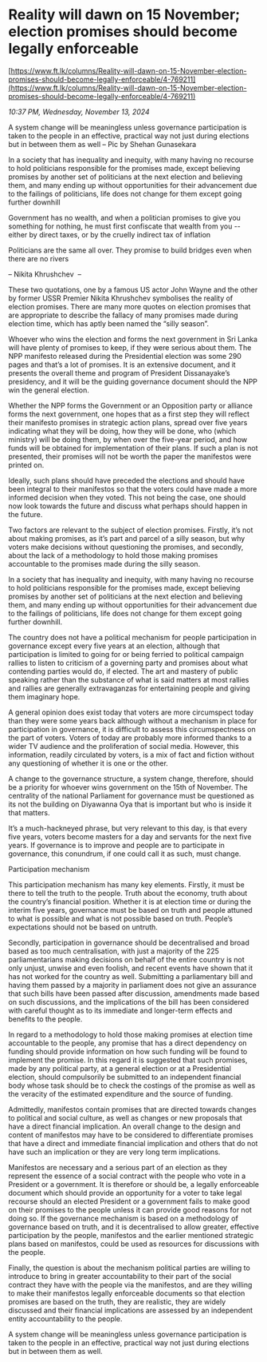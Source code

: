 # Reality will dawn on 15 November; election promises should become legally enforceable

[https://www.ft.lk/columns/Reality-will-dawn-on-15-November-election-promises-should-become-legally-enforceable/4-769211](https://www.ft.lk/columns/Reality-will-dawn-on-15-November-election-promises-should-become-legally-enforceable/4-769211)

*10:37 PM, Wednesday, November 13, 2024*

A system change will be meaningless unless governance participation is taken to the people in an effective, practical way not just during elections but in between them as well – Pic by Shehan Gunasekara

In a society that has inequality and inequity, with many having no recourse to hold politicians responsible for the promises made, except believing promises by another set of politicians at the next election and believing them, and many ending up without opportunities for their advancement due to the failings of politicians, life does not change for them except going further downhill

Government has no wealth, and when a politician promises to give you something for nothing, he must first confiscate that wealth from you -- either by direct taxes, or by the cruelly indirect tax of inflation

Politicians are the same all over. They promise to build bridges even when there are no rivers

– Nikita Khrushchev  –

These two quotations, one by a famous US actor John Wayne and the other by former USSR Premier Nikita Khrushchev symbolises the reality of election promises. There are many more quotes on election promises that are appropriate to describe the fallacy of many promises made during election time, which has aptly been named the “silly season”.

Whoever who wins the election and forms the next government in Sri Lanka will have plenty of promises to keep, if they were serious about them. The NPP manifesto released during the Presidential election was some 290 pages and that’s a lot of promises. It is an extensive document, and it presents the overall theme and program of President Dissanayake’s presidency, and it will be the guiding governance document should the NPP win the general election.

Whether the NPP forms the Government or an Opposition party or alliance forms the next government, one hopes that as a first step they will reflect their manifesto promises in strategic action plans, spread over five years indicating what they will be doing, how they will be done, who (which ministry) will be doing them, by when over the five-year period, and how funds will be obtained for implementation of their plans. If such a plan is not presented, their promises will not be worth the paper the manifestos were printed on.

Ideally, such plans should have preceded the elections and should have been integral to their manifestos so that the voters could have made a more informed decision when they voted. This not being the case, one should now look towards the future and discuss what perhaps should happen in the future.

Two factors are relevant to the subject of election promises. Firstly, it’s not about making promises, as it’s part and parcel of a silly season, but why voters make decisions without questioning the promises, and secondly, about the lack of a methodology to hold those making promises accountable to the promises made during the silly season.

In a society that has inequality and inequity, with many having no recourse to hold politicians responsible for the promises made, except believing promises by another set of politicians at the next election and believing them, and many ending up without opportunities for their advancement due to the failings of politicians, life does not change for them except going further downhill.

The country does not have a political mechanism for people participation in governance except every five years at an election, although that participation is limited to going for or being ferried to political campaign rallies to listen to criticism of a governing party and promises about what contending parties would do, if elected. The art and mastery of public speaking rather than the substance of what is said matters at most rallies and rallies are generally extravaganzas for entertaining people and giving them imaginary hope.

A general opinion does exist today that voters are more circumspect today than they were some years back although without a mechanism in place for participation in governance, it is difficult to assess this circumspectness on the part of voters. Voters of today are probably more informed thanks to a wider TV audience and the proliferation of social media. However, this information, readily circulated by voters, is a mix of fact and fiction without any questioning of whether it is one or the other.

A change to the governance structure, a system change, therefore, should be a priority for whoever wins government on the 15th of November. The centrality of the national Parliament for governance must be questioned as its not the building on Diyawanna Oya that is important but who is inside it that matters.

It’s a much-hackneyed phrase, but very relevant to this day, is that every five years, voters become masters for a day and servants for the next five years. If governance is to improve and people are to participate in governance, this conundrum, if one could call it as such, must change.

Participation mechanism

This participation mechanism has many key elements. Firstly, it must be there to tell the truth to the people. Truth about the economy, truth about the country’s financial position. Whether it is at election time or during the interim five years, governance must be based on truth and people attuned to what is possible and what is not possible based on truth. People’s expectations should not be based on untruth.

Secondly, participation in governance should be decentralised and broad based as too much centralisation, with just a majority of the 225 parliamentarians making decisions on behalf of the entire country is not only unjust, unwise and even foolish, and recent events have shown that it has not worked for the country as well. Submitting a parliamentary bill and having them passed by a majority in parliament does not give an assurance that such bills have been passed after discussion, amendments made based on such discussions, and the implications of the bill has been considered with careful thought as to its immediate and longer-term effects and benefits to the people.

In regard to a methodology to hold those making promises at election time accountable to the people, any promise that has a direct dependency on funding should provide information on how such funding will be found to implement the promise. In this regard it is suggested that such promises, made by any political party, at a general election or at a Presidential election, should compulsorily be submitted to an independent financial body whose task should be to check the costings of the promise as well as the veracity of the estimated expenditure and the source of funding.

Admittedly, manifestos contain promises that are directed towards changes to political and social culture, as well as changes or new proposals that have a direct financial implication. An overall change to the design and content of manifestos may have to be considered to differentiate promises that have a direct and immediate financial implication and others that do not have such an implication or they are very long term implications.

Manifestos are necessary and a serious part of an election as they represent the essence of a social contract with the people who vote in a President or a government. It is therefore or should be, a legally enforceable document which should provide an opportunity for a voter to take legal recourse should an elected President or a government fails to make good on their promises to the people unless it can provide good reasons for not doing so. If the governance mechanism is based on a methodology of governance based on truth, and it is decentralised to allow greater, effective participation by the people, manifestos and the earlier mentioned strategic plans based on manifestos, could be used as resources for discussions with the people.

Finally, the question is about the mechanism political parties are willing to introduce to bring in greater accountability to their part of the social contract they have with the people via the manifestos, and are they willing to make their manifestos legally enforceable documents so that election promises are based on the truth, they are realistic, they are widely discussed and their financial implications are assessed by an independent entity accountability to the people.

A system change will be meaningless unless governance participation is taken to the people in an effective, practical way not just during elections but in between them as well.

